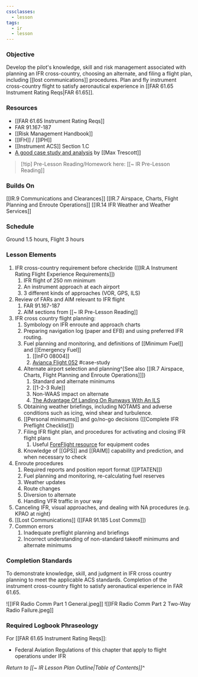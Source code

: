 ```yaml
---
cssclasses:
  - lesson
tags:
  - ir
  - lesson
---
```

### Objective
Develop the pilot's knowledge, skill and risk management associated with planning an IFR cross-country, choosing an alternate, and filing a flight plan, including [[lost communications]] procedures. Plan and fly instrument cross-country flight to satisfy aeronautical experience in [[FAR 61.65 Instrument Rating Reqs|FAR 61.65]].

### Resources
- [[FAR 61.65 Instrument Rating Reqs]]
- FAR 91.167-187
- [[Risk Management Handbook]]
- [[IFH]] / [[IPH]] 
- [[Instrument ACS]] Section 1.C
- [A good case study and analysis](https://aviationnewstalk.libsyn.com/342-n990pt-cirrus-sr22-fatal-accident-at-kbhb-bar-harbor-maine) by [[Max Trescott]]

> [!tip] Pre-Lesson Reading/Homework here: [[~ IR Pre-Lesson Reading]]

### Builds On
[[IR.9 Communications and Clearances]]
[[IR.7 Airspace, Charts, Flight Planning and Enroute Operations]]
[[IR.14 IFR Weather and Weather Services]]

### Schedule
Ground 1.5 hours, Flight 3 hours 

### Lesson Elements
1. IFR cross-country requirement before checkride ([[IR.A Instrument Rating Flight Experience Requirements]])
	1. IFR flight of 250 nm minimum 
	2. An instrument approach at each airport 
	3. 3 different kinds of approaches (VOR, GPS, ILS)
2. Review of FARs and AIM relevant to IFR flight
	1. FAR 91.167-187
	2. AIM sections from [[~ IR Pre-Lesson Reading]]
3. IFR cross country flight planning: 
	1. Symbology on IFR enroute and approach charts 
	2. Preparing navigation log (paper and EFB) and using preferred IFR routing. 
	3. Fuel planning and monitoring, and definitions of [[Minimum Fuel]] and [[Emergency Fuel]] 
		1. [[InFO 08004]]
		2. [Avianca Flight 052](https://en.wikipedia.org/wiki/Avianca_Flight_052) #case-study
	4. Alternate airport selection and planning^[See also [[IR.7 Airspace, Charts, Flight Planning and Enroute Operations]]])
		1. Standard and alternate minimums
		2. [[1-2-3 Rule]]
		3. Non-WAAS impact on alternate
		4. [The Advantage Of Landing On Runways With An ILS](https://www.boldmethod.com/shorts/shorts.ifr.0103/)
	6. Obtaining weather briefings, including NOTAMS and adverse conditions such as icing, wind shear and turbulence. 
	7. [[Personal minimums]] and go/no-go decisions ([[Complete IFR Preflight Checklist]])
	8. Filing IFR flight plan, and procedures for activating and closing IFR flight plans
		1. Useful [ForeFlight resource](https://support.foreflight.com/hc/en-us/articles/360049193173-ICAO-Equipment-and-PBN-Guide) for equipment codes
	9. Knowledge of [[GPS]] and [[RAIM]] capability and prediction, and when necessary to check
4. Enroute procedures
	1. Required reports and position report format ([[PTATEN]])
	2. Fuel planning and monitoring, re-calculating fuel reserves 
	3. Weather updates 
	4. Route changes 
	5. Diversion to alternate 
	6. Handling VFR traffic in your way
5. Canceling IFR, visual approaches, and dealing with NA procedures (e.g. KPAO at night)
6. [[Lost Communications]] ([[FAR 91.185 Lost Comms]])
7. Common errors 
	1. Inadequate preflight planning and briefings 
	2. Incorrect understanding of non-standard takeoff minimums and alternate minimums

### Completion Standards
To demonstrate knowledge, skill, and judgment in IFR cross country planning to meet the applicable ACS standards. Completion of the instrument cross-country flight to satisfy aeronautical experience in FAR 61.65.

![[IFR Radio Comm Part 1 General.jpeg]]
![[IFR Radio Comm Part 2 Two-Way Radio Failure.jpeg]]

### Required Logbook Phraseology
For [[FAR 61.65 Instrument Rating Reqs]]:
- Federal Aviation Regulations of this chapter that apply to flight operations under IFR

*Return to [[~ IR Lesson Plan Outline|Table of Contents]]^*